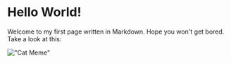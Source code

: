 # Hello World!

Welcome to my first page written in Markdown. Hope you won't get bored. Take a look at this:

!["Cat Meme"](https://www.rd.com/wp-content/uploads/2020/07/16_I-just-sold-the-dog-Final.jpg?w=1414)